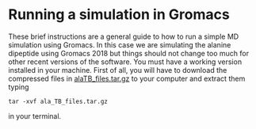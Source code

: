 # Running a simulation in Gromacs

These brief instructions are a general guide to how to run a simple MD simulation using 
Gromacs. In this case we are simulating the alanine dipeptide using Gromacs 2018 but 
things should not change too much for other recent versions of the software. You must 
have a working version installed in your machine. First of all, you will have to 
download the compressed files in
[alaTB_files.tar.gz](https://drive.google.com/file/d/1V6fZSjJbAAqDeQY_J5BHu0GQuj6eMtNx/view?usp=sharing)
to your computer and extract them typing 
```
tar -xvf ala_TB_files.tar.gz
```
in your terminal.
